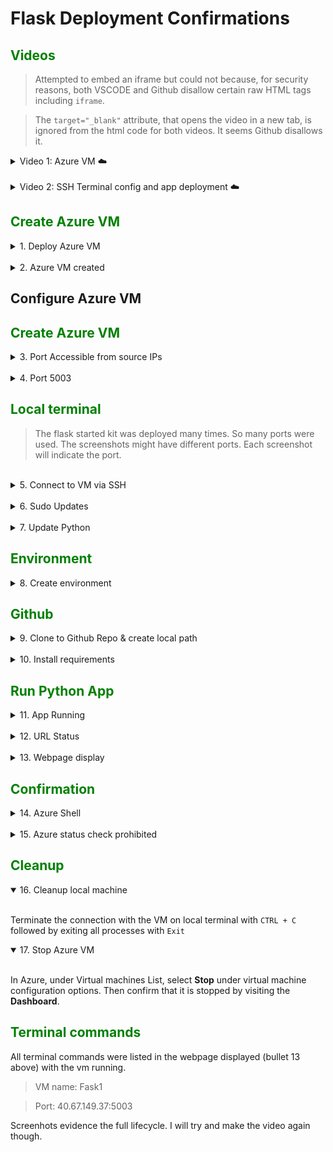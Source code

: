 # Flask Deployment Confirmations


<h2 style="color:Green;">Videos</h2>


> Attempted to embed an iframe but could not because, for security reasons, both VSCODE and Github disallow certain raw HTML tags including `iframe`.

> The `target="_blank"` attribute, that opens the video in a new tab, is ignored from the html code for both videos. It seems Github disallows it.

<details>
  <summary>Video 1: Azure VM ☁️</summary>  
<br />
<div>
  <a href="https://www.loom.com/share/7651ee0f2b9242ae8211d40198849806" target="_blank" style="float: left;">
    <img style="max-width:100px;" src="https://cdn.loom.com/sessions/thumbnails/7651ee0f2b9242ae8211d40198849806-43d290c58ee666d3-full-play.gif" />
  </a>
  <div style="clear: both;"></div>
</div>

<br />

> Though the video was truncated at 5 minutes by loom, it captures the relevant content.

</details>

<br />

<details>
  <summary>Video 2: SSH Terminal config and app deployment ☁️</summary>  
 
Instead of the video the screenshots will showcase the full lifecycle. I will try and attempt to upload the video at somepoint again.

<br />

<div>
  <a href="url" target="_blank" style="float: left;">
    <img style="max-width:100px;" src="img" alt="SSH terminal video comes here"/>
  </a>
  <div style="clear: both;"></div>
</div>
</details>


<h2 style="color:Green;">Create Azure VM</h2>


<details>
  <summary>1. Deploy Azure VM</summary>  
 
<br />

 ![Azure VM deploying](flask_images/0.1_flask1.png)

<br />
</details>

<br />

 <details>
  <summary>2. Azure VM created</summary>  
 
<br />

 ![Azure VM created](flask_images/0.2_AzureVMcreated.png)

<br />
</details>

## Configure Azure VM

<h2 style="color:Green;">Create Azure VM</h2>

<details>
  <summary>3. Port Accessible from source IPs</summary>  

<br />

 ![Portt 22 accessible from source IPs](flask_images/0.3_Azure_port_accessible.png)

</details>
<br />

<details>
  <summary>4. Port 5003</summary>  

<br />

 ![Port 5003 created](flask_images/1Azure5003portcreated.png)

</details>

<h2 style="color:Green;">Local terminal</h2>

> The flask started kit was deployed many times. So many ports were used. The screenshots might have different ports. Each screenshot will indicate the port. 

<br />

<details>
  <summary>5. Connect to VM via SSH</summary>  

<br />

> Fask1 > port: 40.67.149.37

<br />

![Connect to VM via SSH](flask_images/2connected2VM.png)

</details>

<br />

<details>
  <summary>6. Sudo Updates</summary>  

<br />

> Fask1 > port: 40.67.149.37


![Sudo Updates](flask_images/3updatesuccessful.png)

</details>
<br />

<details>
  <summary>7. Update Python</summary>  

<br />

> Fask1 > port: 40.67.149.37

![Update Python](flask_images/4updatepython.png)

</details>

<h2 style="color:Green;">Environment</h2>

<details>
  <summary>8. Create environment</summary>  

<br />

> Fask1 > port: 40.67.149.37

![Create environment](flask_images/5pythonenvironmentset.png)

</details>

<h2 style="color:Green;">Github</h2>

<details>
  <summary>9. Clone to Github Repo & create local path </summary>  

<br />

> Fask1 > port: 40.67.149.37

![Clone to Github Repo](flask_images/6gitclone.png)

</details>

<br />

<details>
  <summary>10. Install requirements </summary>  

<br />

> Fask1 > port: 40.67.149.37

![Install requirements](flask_images/7installflask.png)

</details>

<h2 style="color:Green;">Run Python App</h2>

<details>
  <summary>11. App Running </summary>  

<br />

> Fask1 > port: 40.67.149.37

![App Running](flask_images/8apprunning.png)

</details>
<br />

<details>
  <summary>12. URL Status </summary>  

<br />

> This may be from a another deployment iteration.

![URL Status](flask_images/10urlstatuscodes.png)

</details>

<br />

<details>
  <summary>13. Webpage display </summary>  

<br />

> Fask1 > port: 40.67.149.37

![Webpage display](flask_images/9webpageconfirmationonport500.png)

</details>

<h2 style="color:Green;">Confirmation</h2>

<details>
  <summary>14. Azure Shell</summary>  

<br />

> Fask1 > port: 40.67.149.37

![Connected to Azure shell](flask_images/10.1connectedtoazureshell.png)

</details>

<br />

<details>
  <summary>15. Azure status check prohibited</summary>  

<br />

> Fask1 > port: 40.67.149.37

![Access denied](flask_images/11azureshell_forbiddenaction.png)

</details>

<h2 style="color:Green;">Cleanup</h2>

<details open>
  <summary>16. Cleanup local machine </summary>  

<br />

Terminate the connection with the VM on local terminal with `CTRL + C` followed by exiting all processes with `Exit`

</details>

<details open>
  <summary>17. Stop Azure VM </summary>  

<br />

In Azure, under Virtual machines List, select **Stop** under virtual machine configuration options. Then confirm that it is stopped by visiting the **Dashboard**.

</details>

<h2 style="color:Green;">Terminal commands</h2>

All terminal commands were listed in the webpage displayed (bullet 13 above) with the vm running. 

> VM name: Fask1

> Port: 40.67.149.37:5003

Screenhots evidence the full lifecycle. I will try and make the video again though.